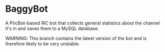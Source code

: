 BaggyBot
========

A PircBot-based IRC bot that collects general statistics about the channel it's in and saves them to a MySQL database.

WARNING: This branch contains the latest version of the bot and is therefore likely to be very unstable.
